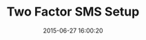 ---
layout: post
title:  "Two Factor SMS Setup"
date:   2015-06-27 16:00:20
categories: GitHub
tags: profile two-factor wizard
screenshot: github-personal-settings-14.jpg
alt-screenshots: 
- github-personal-settings-14-valid.jpg
---